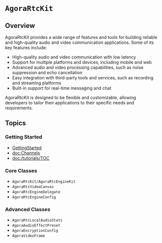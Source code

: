 # ``AgoraRtcKit``

## Overview

AgoraRtcKit provides a wide range of features and tools for building reliable and high-quality audio and video communication applications. Some of its key features include:

- High-quality audio and video communication with low latency
- Support for multiple platforms and devices, including mobile and web
- Advanced audio and video processing capabilities, such as noise suppression and echo cancellation
- Easy integration with third-party tools and services, such as recording and streaming platforms
- Built-in support for real-time messaging and chat

AgoraRtcKit is designed to be flexible and customizable, allowing developers to tailor their applications to their specific needs and requirements.

## Topics

### Getting Started

- [GettingStarted](https://docs.agora.io/en/video-calling/get-started/get-started-sdk?platform=macos)
- <doc:Channels>
- <doc:/tutorials/TOC>

### Core Classes

- ``AgoraRtcKit/AgoraRtcEngineKit``
- ``AgoraRtcVideoCanvas``
- ``AgoraRtcEngineDelegate``
- ``AgoraRtcEngineConfig``

### Advanced Classes

- ``AgoraRtcLocalAudioStats``
- ``AgoraAudioEffectPreset``
- ``AgoraEncryptionConfig``
- ``AgoraVideoFrame``

